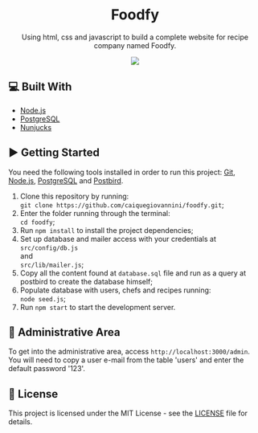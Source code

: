 <h1 align="center">Foodfy</h1>

<p align="center">Using html, css and javascript to build a complete website for recipe company named Foodfy.</p>

<div align="center">
  <img src="https://rocketseat-cdn.s3-sa-east-1.amazonaws.com/mockup.png" />
</div>

## :computer: Built With
- [Node.js](https://nodejs.org/en/)
- [PostgreSQL](https://www.postgresql.org/)
- [Nunjucks](https://mozilla.github.io/nunjucks/)

## :arrow_forward: Getting Started
You need the following tools installed in order to run this project: [Git](https://git-scm.com/), [Node.js](https://nodejs.org/en/), [PostgreSQL](https://www.postgresql.org/) and [Postbird](https://www.electronjs.org/apps/postbird).

1. Clone this repository by running: <br> `git clone https://github.com/caiquegiovannini/foodfy.git`;
2. Enter the folder running through the terminal: <br> `cd foodfy`;
3. Run `npm install` to install the project dependencies;
4. Set up database and mailer access with your credentials at <br> `src/config/db.js` <br> and <br> `src/lib/mailer.js`;
5. Copy all the content found at `database.sql` file and run as a query at postbird to create the database himself;
6. Populate database with users, chefs and recipes running: <br> `node seed.js`;
7. Run `npm start` to start the development server.

## :key: Administrative Area
To get into the administrative area, access `http://localhost:3000/admin`.
You will need to copy a user e-mail from the table 'users' and enter the default password '123'.

## :memo: License
This project is licensed under the MIT License - see the [LICENSE](LICENSE) file for details.